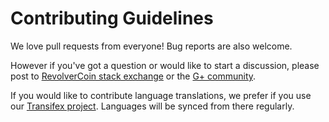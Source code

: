 # Contributing Guidelines

We love pull requests from everyone! Bug reports are also welcome.

However if you've got a question or would like to start a discussion, please post to
[RevolverCoin stack exchange](https://bitcoin.stackexchange.com/questions/tagged/bitcoin-wallet-app) or the
[G+ community](https://plus.google.com/communities/105515929887248493912).

If you would like to contribute language translations, we prefer if you use our
[Transifex project](https://www.transifex.com/bitcoin-wallet/bitcoin-wallet/). Languages will be
synced from there regularly.
